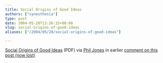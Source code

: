 ```yaml
---
title: Social Origins of Good Ideas
authors: ["synesthesia"]
type: post
date: 2004-05-28T13:26:15+00:00
slug: social-origins-of-good-ideas 
aliases: ["/2004/05/28/social-origins-of-good-ideas"]

---
```

[Social Origins of Good Ideas](https://web.mit.edu/sorensen/www/SOGI.pdf) (PDF) via [Phil Jones](https://www.nooranch.com/synaesmedia/wiki/wiki.cgi?HomePage) in earlier [comment on this post (now lost)](https://www.synesthesia.co.uk/2004/05/10/unpredictable-emergence-of-learning/#comment-148)
